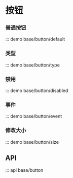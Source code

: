 # 按钮

### 普通按钮

::: demo base/button/default

### 类型

::: demo base/button/type

### 禁用

::: demo base/button/disabled

### 事件

::: demo base/button/event

### 修改大小

::: demo base/button/size

## API

::: api base/button
